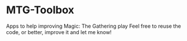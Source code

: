 # MTG-Toolbox
Apps to help improving Magic: The Gathering play
Feel free to reuse the code, or better, improve it and let me know!

